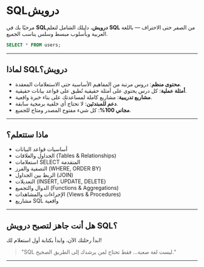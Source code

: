 # SQLدرويش

مرحبًا بك في **SQLدرويش**، دليلك الشامل لتعلم **SQL** من الصفر حتى الاحتراف — باللغة العربية وبأسلوب مبسط وسلس يناسب الجميع.

```sql
SELECT * FROM users;
```


---

## لماذا SQLدرويش؟

- **محتوى منظم**: دروس مرتبة من المفاهيم الأساسية حتى الاستعلامات المعقدة.
- **أمثلة عملية**: كل درس يحتوي على أمثلة حقيقية تُطبق على قواعد بيانات حقيقية.
- **مشاريع تدريبية**: مشاريع كاملة لمساعدتك على بناء خبرة واقعية.
- **دعم للمبتدئين**: لا تحتاج أي خلفية برمجية سابقة.
- **مجاني 100%**: كل شيء مفتوح المصدر ومتاح للجميع.

---

## ماذا ستتعلم؟

- أساسيات قواعد البيانات
- الجداول والعلاقات (Tables & Relationships)
- استعلامات SELECT المتقدمة
- التصفية والفرز (WHERE, ORDER BY)
- الربط بين الجداول (JOIN)
- التعديلات (INSERT, UPDATE, DELETE)
- الدوال والتجميع (Functions & Aggregations)
- الإجراءات والمشاهدات (Views & Procedures)
- مشاريع SQL واقعية

---
## هل أنت جاهز لتصبح درويش SQL؟

ابدأ رحلتك الآن، وابدأ بكتابة أول استعلام لك!

> "SQL ليست لغة صعبة... فقط تحتاج لمن يرشدك إلى الطريق الصحيح."

---

